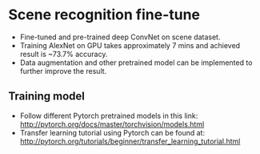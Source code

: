# Scene recognition fine-tune
- Fine-tuned and pre-trained deep ConvNet on scene dataset.
- Training AlexNet on GPU takes approximately 7 mins and achieved result is ~73.7% accuracy.
- Data augmentation and other pretrained model can be implemented to further improve the result.
## Training model
- Follow different Pytorch pretrained models in this link: http://pytorch.org/docs/master/torchvision/models.html
- Transfer learning tutorial using Pytorch can be found at: http://pytorch.org/tutorials/beginner/transfer_learning_tutorial.html
